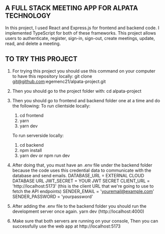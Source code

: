 ## A FULL STACK MEETING APP FOR ALPATA TECHNOLOGY
  In this project, I used React and Express.js for frontend and backend code. I implemented TypeScript for both of these frameworks. This project allows users to authenticate, register, sign-in, sign-out, create meetings, update, read, and delete a meeting.

## TO TRY THIS PROJECT
1.  For trying this project you should use this command on your computer to have this repository locally:  git clone git@github.com:egemenc21/alpata-project.git 
2. Then you should go to the project folder with: cd alpata-project
3. Then you should go to frontend and backend folder one at a time and do the following: 
   To run clientside locally:    
    1. cd frontend 
    2. yarn
    3. yarn dev
    
   To run serverside locally:    
    1. cd backend 
    2. npm install
    3. yarn dev or npm run dev
  
4. After doing that, you must have an .env file under the backend folder because the code uses this credential data to communicate with the database and send emails.
  DATABASE_URL = EXTERNAL CLOUD DATABASE URL
  JWT_SECRET = YOUR JWT SECRET
  CLIENT_URL = 'http://localhost:5173' (this is the client URL that we're going to use to fetch the API endpoints)
  SENDER_EMAIL = 'youremail@example.com'
  SENDER_PASSWORD = 'yourpassword'

5. After adding the .env file to the backend folder you should run the development server once again.
   yarn dev (http://localhost:4000)
6. Make sure that both servers are running on your console, Then you can successfully use the web app at http://localhost:5173 


